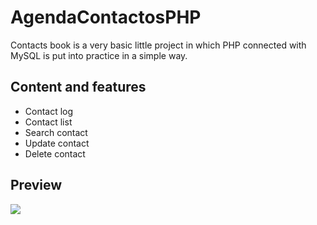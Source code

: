 # AgendaContactosPHP

Contacts book is a very basic little project in which PHP connected with MySQL is put into practice in a simple way.

## Content and features
- Contact log  
- Contact list
- Search contact
- Update contact
- Delete contact


## Preview

<img src="https://github.com/tiancamilo01/AgendaContactosPHP/blob/master/files/agendaContactos-img.png">